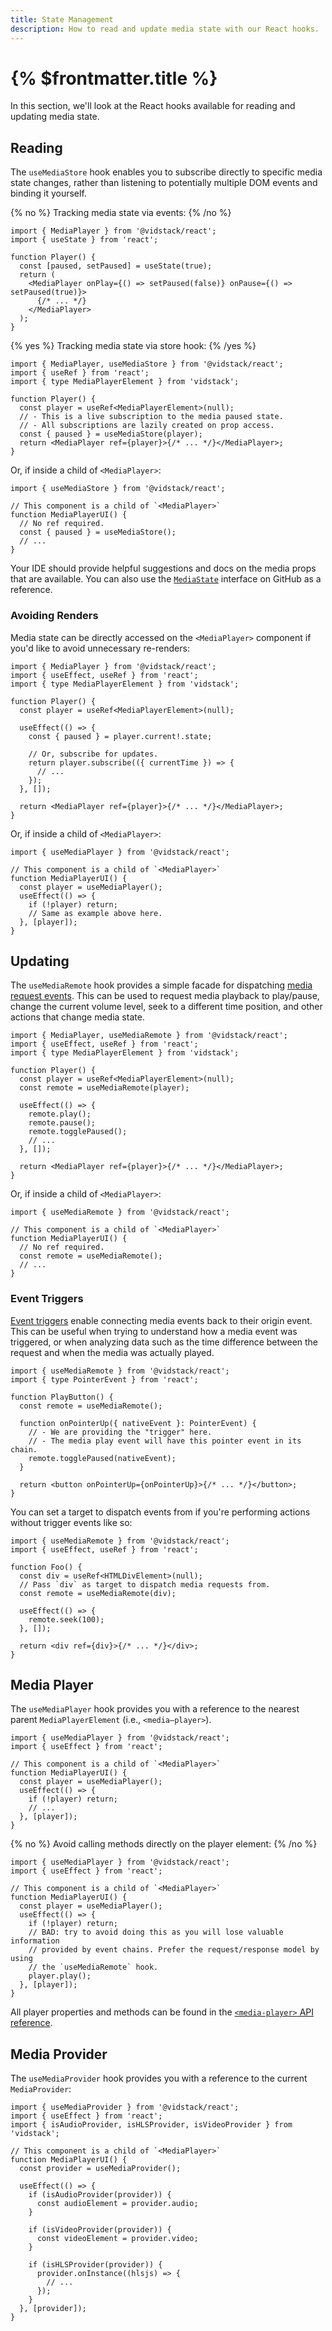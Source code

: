 ```yaml
---
title: State Management
description: How to read and update media state with our React hooks.
---
```


# {% $frontmatter.title %}

In this section, we'll look at the React hooks available for reading and updating media state.

## Reading

The `useMediaStore` hook enables you to subscribe directly to specific media state
changes, rather than listening to potentially multiple DOM events and binding it yourself.

{% no %}
Tracking media state via events:
{% /no %}

```tsx
import { MediaPlayer } from '@vidstack/react';
import { useState } from 'react';

function Player() {
  const [paused, setPaused] = useState(true);
  return (
    <MediaPlayer onPlay={() => setPaused(false)} onPause={() => setPaused(true)}>
      {/* ... */}
    </MediaPlayer>
  );
}
```

{% yes %}
Tracking media state via store hook:
{% /yes %}

```tsx {% highlight="9" %}
import { MediaPlayer, useMediaStore } from '@vidstack/react';
import { useRef } from 'react';
import { type MediaPlayerElement } from 'vidstack';

function Player() {
  const player = useRef<MediaPlayerElement>(null);
  // - This is a live subscription to the media paused state.
  // - All subscriptions are lazily created on prop access.
  const { paused } = useMediaStore(player);
  return <MediaPlayer ref={player}>{/* ... */}</MediaPlayer>;
}
```

Or, if inside a child of `<MediaPlayer>`:

```tsx {% highlight="6" %}
import { useMediaStore } from '@vidstack/react';

// This component is a child of `<MediaPlayer>`
function MediaPlayerUI() {
  // No ref required.
  const { paused } = useMediaStore();
  // ...
}
```

Your IDE should provide helpful suggestions and docs on the media props that are available. You
can also use the [`MediaState`](https://github.com/vidstack/vidstack/blob/main/packages/vidstack/src/player/media/state.ts)
interface on GitHub as a reference.

### Avoiding Renders

Media state can be directly accessed on the `<MediaPlayer>` component if you'd like to avoid
unnecessary re-renders:

```tsx {% highlight="9,11-14" %}
import { MediaPlayer } from '@vidstack/react';
import { useEffect, useRef } from 'react';
import { type MediaPlayerElement } from 'vidstack';

function Player() {
  const player = useRef<MediaPlayerElement>(null);

  useEffect(() => {
    const { paused } = player.current!.state;

    // Or, subscribe for updates.
    return player.subscribe(({ currentTime }) => {
      // ...
    });
  }, []);

  return <MediaPlayer ref={player}>{/* ... */}</MediaPlayer>;
}
```

Or, if inside a child of `<MediaPlayer>`:

```tsx
import { useMediaPlayer } from '@vidstack/react';

// This component is a child of `<MediaPlayer>`
function MediaPlayerUI() {
  const player = useMediaPlayer();
  useEffect(() => {
    if (!player) return;
    // Same as example above here.
  }, [player]);
}
```

## Updating

The `useMediaRemote` hook provides a simple facade for dispatching
[media request events](/docs/player/core-concepts/events#request-events). This can be used to
request media playback to play/pause, change the current volume level, seek to a different time
position, and other actions that change media state.

```tsx {% highlight="10-13" %}
import { MediaPlayer, useMediaRemote } from '@vidstack/react';
import { useEffect, useRef } from 'react';
import { type MediaPlayerElement } from 'vidstack';

function Player() {
  const player = useRef<MediaPlayerElement>(null);
  const remote = useMediaRemote(player);

  useEffect(() => {
    remote.play();
    remote.pause();
    remote.togglePaused();
    // ...
  }, []);

  return <MediaPlayer ref={player}>{/* ... */}</MediaPlayer>;
}
```

Or, if inside a child of `<MediaPlayer>`:

```tsx {% highlight="6" %}
import { useMediaRemote } from '@vidstack/react';

// This component is a child of `<MediaPlayer>`
function MediaPlayerUI() {
  // No ref required.
  const remote = useMediaRemote();
  // ...
}
```

### Event Triggers

[Event triggers](/docs/player/core-concepts/events#event-triggers) enable connecting media events
back to their origin event. This can be useful when trying to understand how a media event was
triggered, or when analyzing data such as the time difference between the request and when the media
was actually played.

```tsx {% highlight="5,10" %}
import { useMediaRemote } from '@vidstack/react';
import { type PointerEvent } from 'react';

function PlayButton() {
  const remote = useMediaRemote();

  function onPointerUp({ nativeEvent }: PointerEvent) {
    // - We are providing the "trigger" here.
    // - The media play event will have this pointer event in its chain.
    remote.togglePaused(nativeEvent);
  }

  return <button onPointerUp={onPointerUp}>{/* ... */}</button>;
}
```

You can set a target to dispatch events from if you're performing actions without trigger events
like so:

```tsx {% highlight="7,10" %}
import { useMediaRemote } from '@vidstack/react';
import { useEffect, useRef } from 'react';

function Foo() {
  const div = useRef<HTMLDivElement>(null);
  // Pass `div` as target to dispatch media requests from.
  const remote = useMediaRemote(div);

  useEffect(() => {
    remote.seek(100);
  }, []);

  return <div ref={div}>{/* ... */}</div>;
}
```

## Media Player

The `useMediaPlayer` hook provides you with a reference to the nearest parent
`MediaPlayerElement` (i.e., `<media–player>`).

```tsx
import { useMediaPlayer } from '@vidstack/react';
import { useEffect } from 'react';

// This component is a child of `<MediaPlayer>`
function MediaPlayerUI() {
  const player = useMediaPlayer();
  useEffect(() => {
    if (!player) return;
    // ...
  }, [player]);
}
```

{% no %}
Avoid calling methods directly on the player element:
{% /no %}

```tsx
import { useMediaPlayer } from '@vidstack/react';
import { useEffect } from 'react';

// This component is a child of `<MediaPlayer>`
function MediaPlayerUI() {
  const player = useMediaPlayer();
  useEffect(() => {
    if (!player) return;
    // BAD: try to avoid doing this as you will lose valuable information
    // provided by event chains. Prefer the request/response model by using
    // the `useMediaRemote` hook.
    player.play();
  }, [player]);
}
```

All player properties and methods can be found in the [`<media-player>` API reference](/docs/player/components/layout/player/api).

## Media Provider

The `useMediaProvider` hook provides you with a reference to the current `MediaProvider`:

```tsx
import { useMediaProvider } from '@vidstack/react';
import { useEffect } from 'react';
import { isAudioProvider, isHLSProvider, isVideoProvider } from 'vidstack';

// This component is a child of `<MediaPlayer>`
function MediaPlayerUI() {
  const provider = useMediaProvider();

  useEffect(() => {
    if (isAudioProvider(provider)) {
      const audioElement = provider.audio;
    }

    if (isVideoProvider(provider)) {
      const videoElement = provider.video;
    }

    if (isHLSProvider(provider)) {
      provider.onInstance((hlsjs) => {
        // ...
      });
    }
  }, [provider]);
}
```
